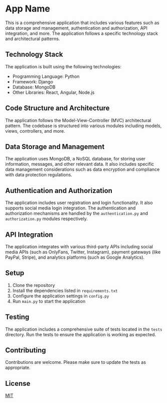 # App Name

This is a comprehensive application that includes various features such as data storage and management, authentication and authorization, API integration, and more. The application follows a specific technology stack and architectural patterns.

## Technology Stack

The application is built using the following technologies:

- Programming Language: Python
- Framework: Django
- Database: MongoDB
- Other Libraries: React, Angular, Node.js

## Code Structure and Architecture

The application follows the Model-View-Controller (MVC) architectural pattern. The codebase is structured into various modules including models, views, controllers, and more.

## Data Storage and Management

The application uses MongoDB, a NoSQL database, for storing user information, messages, and other relevant data. It also includes specific data management considerations such as data encryption and compliance with data protection regulations.

## Authentication and Authorization

The application includes user registration and login functionality. It also supports social media login integration. The authentication and authorization mechanisms are handled by the `authentication.py` and `authorization.py` modules respectively.

## API Integration

The application integrates with various third-party APIs including social media APIs (such as OnlyFans, Twitter, Instagram), payment gateways (like PayPal, Stripe), and analytics platforms (such as Google Analytics).

## Setup

1. Clone the repository
2. Install the dependencies listed in `requirements.txt`
3. Configure the application settings in `config.py`
4. Run `main.py` to start the application

## Testing

The application includes a comprehensive suite of tests located in the `tests` directory. Run the tests to ensure the application is working as expected.

## Contributing

Contributions are welcome. Please make sure to update the tests as appropriate.

## License

[MIT](https://choosealicense.com/licenses/mit/)
